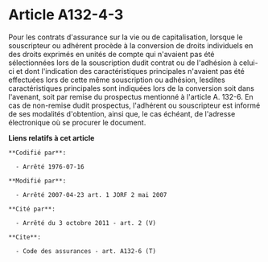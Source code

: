 # Article A132-4-3

Pour les contrats d'assurance sur la vie ou de capitalisation, lorsque le souscripteur ou adhérent procède à la conversion de
droits individuels en des droits exprimés en unités de compte qui n'avaient pas été sélectionnées lors de la souscription
dudit contrat ou de l'adhésion à celui-ci et dont l'indication des caractéristiques principales n'avaient pas été effectuées
lors de cette même souscription ou adhésion, lesdites caractéristiques principales sont indiquées lors de la conversion soit
dans l'avenant, soit par remise du prospectus mentionné à l'article A. 132-6. En cas de non-remise dudit prospectus,
l'adhérent ou souscripteur est informé de ses modalités d'obtention, ainsi que, le cas échéant, de l'adresse électronique où
se procurer le document.

**Liens relatifs à cet article**

	**Codifié par**:

	  - Arrêté 1976-07-16

	**Modifié par**:

	  - Arrêté 2007-04-23 art. 1 JORF 2 mai 2007

	**Cité par**:

	  - Arrêté du 3 octobre 2011 - art. 2 (V)

	**Cite**:

	  - Code des assurances - art. A132-6 (T)
